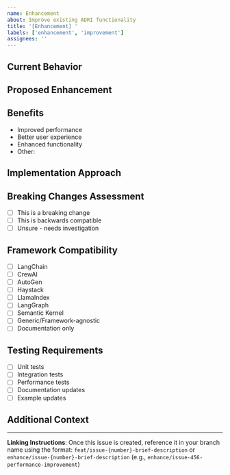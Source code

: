 ```yaml
---
name: Enhancement
about: Improve existing ADRI functionality
title: '[Enhancement] '
labels: ['enhancement', 'improvement']
assignees: ''
---
```


## Current Behavior
<!-- Describe how the feature currently works -->

## Proposed Enhancement
<!-- Describe the improvement you'd like to see -->

## Benefits
<!-- Explain the benefits this enhancement would provide -->
- Improved performance
- Better user experience
- Enhanced functionality
- Other: 

## Implementation Approach
<!-- Describe how you think this could be implemented -->

## Breaking Changes Assessment
<!-- Will this change break existing functionality? -->
- [ ] This is a breaking change
- [ ] This is backwards compatible
- [ ] Unsure - needs investigation

## Framework Compatibility
<!-- Check all frameworks this enhancement affects -->
- [ ] LangChain
- [ ] CrewAI
- [ ] AutoGen
- [ ] Haystack
- [ ] LlamaIndex
- [ ] LangGraph
- [ ] Semantic Kernel
- [ ] Generic/Framework-agnostic
- [ ] Documentation only

## Testing Requirements
<!-- What testing is needed for this enhancement? -->
- [ ] Unit tests
- [ ] Integration tests
- [ ] Performance tests
- [ ] Documentation updates
- [ ] Example updates

## Additional Context
<!-- Add any other context, code examples, or references -->

---
**Linking Instructions**: Once this issue is created, reference it in your branch name using the format: `feat/issue-{number}-brief-description` or `enhance/issue-{number}-brief-description` (e.g., `enhance/issue-456-performance-improvement`)
